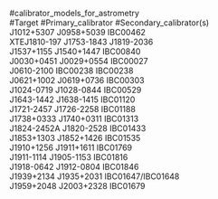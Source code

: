 #calibrator_models_for_astrometry  
#Target #Primary_calibrator #Secondary_calibrator(s)  
J1012+5307 J0958+5039 IBC00462  
XTEJ1810-197 J1753-1843 J1819-2036  
J1537+1155 J1540+1447 IBC00840  
J0030+0451 J0029+0554 IBC00027  
J0610-2100 IBC00238 IBC00238  
J0621+1002 J0619+0736 IBC00303  
J1024-0719 J1028-0844 IBC00529  
J1643-1442 J1638-1415 IBC01120  
J1721-2457 J1726-2258 IBC01188  
J1738+0333 J1740+0311 IBC01313  
J1824-2452A J1820-2528 IBC01433  
J1853+1303 J1852+1426 IBC01535  
J1910+1256 J1911+1611 IBC01769  
J1911-1114 J1905-1153 IBC01816  
J1918-0642 J1912-0804 IBC01846  
J1939+2134 J1935+2031 IBC01647/IBC01648  
J1959+2048 J2003+2328 IBC01679
